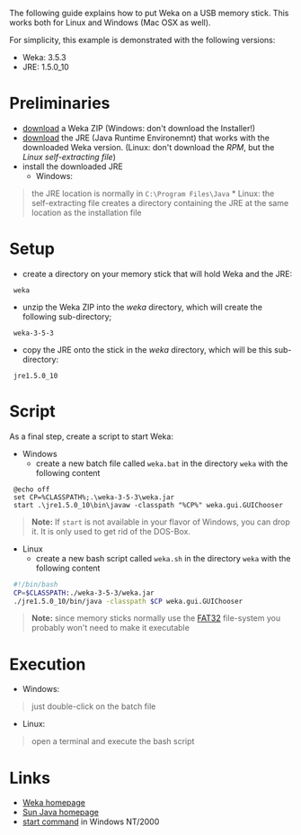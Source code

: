 
The following guide explains how to put Weka on a USB memory stick. This works both for Linux and Windows (Mac OSX as well).

For simplicity, this example is demonstrated with the following versions:

* Weka: 
3.5.3
* JRE: 
1.5.0_10

# Preliminaries
* [download](http://www.cs.waikato.ac.nz/~ml/weka/) a Weka ZIP (Windows: 
don't download the Installer!)
* [download](http://java.sun.com/) the JRE (Java Runtime Environemnt) that works with the downloaded Weka version. (Linux: 
don't download the *RPM*, but the *Linux self-extracting file*)
* install the downloaded JRE
	* Windows: 
> the JRE location is normally in `C:\Program Files\Java`
	* Linux: 
> the self-extracting file creates a directory containing the JRE at the same location as the installation file

# Setup
* create a directory on your memory stick that will hold Weka and the JRE:

```text
 weka
```
* unzip the Weka ZIP into the *weka* directory, which will create the following sub-directory;
```text
 weka-3-5-3
```
* copy the JRE onto the stick in the *weka* directory, which will be this sub-directory:

```text
 jre1.5.0_10
```

# Script
As a final step, create a script to start Weka:

* Windows
	* create a new batch file called `weka.bat` in the directory `weka` with the following content
```winbatch
 @echo off
 set CP=%CLASSPATH%;.\weka-3-5-3\weka.jar
 start .\jre1.5.0_10\bin\javaw -classpath "%CP%" weka.gui.GUIChooser
```
>  **Note:** If `start` is not available in your flavor of Windows, you can drop it. It is only used to get rid of the DOS-Box.

* Linux
	* create a new bash script called `weka.sh` in the directory `weka` with the following content
```bash
 #!/bin/bash
 CP=$CLASSPATH:./weka-3-5-3/weka.jar
 ./jre1.5.0_10/bin/java -classpath $CP weka.gui.GUIChooser
```
>  **Note:** since memory sticks normally use the [FAT32](http://en.wikipedia.org/wiki/fat32) file-system you probably won't need to make it executable

# Execution

* Windows: 
> just double-click on the batch file

* Linux: 
> open a terminal and execute the bash script

# Links
* [Weka homepage](http://www.cs.waikato.ac.nz/~ml/weka/)
* [Sun Java homepage](http://java.sun.com/)
* [start command](http://www.robvanderwoude.com/ntstart.html) in Windows NT/2000
